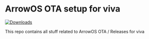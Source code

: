 # ArrowOS OTA setup for viva

[![Downloads](https://img.shields.io/github/downloads/grimanos/releases/total?style=for-the-badge)](https://github.com/grimanos/releases/releases)


This repo contains all stuff related to ArrowOS OTA / Releases for viva

